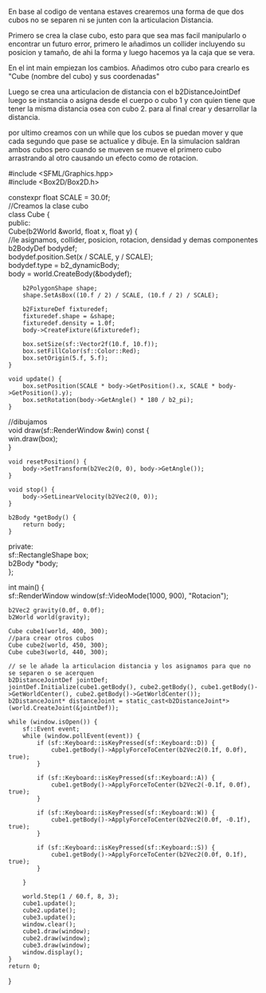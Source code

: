 En base al codigo de ventana estaves crearemos una forma de que dos cubos no se separen ni se junten con la articulacion  Distancia.

Primero se crea la clase cubo, esto para que sea mas facil manipularlo o encontrar un futuro error, primero le añadimos un collider incluyendo su posicion y tamaño, de ahi la forma y luego hacemos ya la caja que se vera.

En el int main empiezan los cambios.
Añadimos otro cubo para crearlo es
"Cube (nombre del cubo) y sus coordenadas"

Luego se crea una articulacion de distancia con el 
b2DistanceJointDef
luego se instancia o asigna desde el cuerpo o cubo 1 y con quien tiene que tener la misma distancia osea con cubo 2.
para al final crear y desarrollar la distancia.

por ultimo creamos con un while que los cubos se puedan mover y que cada segundo que pase se actualice y dibuje.
En la simulacion saldran ambos cubos pero cuando se mueven se mueve el primero cubo arrastrando al otro causando un efecto como de rotacion.

#include <SFML/Graphics.hpp>  
#include <Box2D/Box2D.h>  
  
constexpr float SCALE = 30.0f;  
//Creamos la clase cubo  
class Cube {  
public:  
    Cube(b2World &world, float x, float y) {  
        //le asignamos, collider, posicion, rotacion, densidad y demas componentes  
        b2BodyDef bodydef;  
        bodydef.position.Set(x / SCALE, y / SCALE);  
        bodydef.type = b2_dynamicBody;  
        body = world.CreateBody(&bodydef);  
  
        b2PolygonShape shape;  
        shape.SetAsBox((10.f / 2) / SCALE, (10.f / 2) / SCALE);  
  
        b2FixtureDef fixturedef;  
        fixturedef.shape = &shape;  
        fixturedef.density = 1.0f;  
        body->CreateFixture(&fixturedef);  
  
        box.setSize(sf::Vector2f(10.f, 10.f));  
        box.setFillColor(sf::Color::Red);  
        box.setOrigin(5.f, 5.f);  
    }  
  
    void update() {  
        box.setPosition(SCALE * body->GetPosition().x, SCALE * body->GetPosition().y);  
        box.setRotation(body->GetAngle() * 180 / b2_pi);  
    }  
//dibujamos  
    void draw(sf::RenderWindow &win) const {  
        win.draw(box);  
    }  
  
    void resetPosition() {  
        body->SetTransform(b2Vec2(0, 0), body->GetAngle());  
    }  
  
    void stop() {  
        body->SetLinearVelocity(b2Vec2(0, 0));  
    }  
  
    b2Body *getBody() {  
        return body;  
    }  
  
private:  
    sf::RectangleShape box;  
    b2Body *body;  
};  
  
int main() {  
    sf::RenderWindow window(sf::VideoMode(1000, 900), "Rotacion");  
  
    b2Vec2 gravity(0.0f, 0.0f);  
    b2World world(gravity);  
  
    Cube cube1(world, 400, 300);  
    //para crear otros cubos  
    Cube cube2(world, 450, 300);  
    Cube cube3(world, 440, 300);  
  
    // se le añade la articulacion distancia y los asignamos para que no se separen o se acerquen  
    b2DistanceJointDef jointDef;  
    jointDef.Initialize(cube1.getBody(), cube2.getBody(), cube1.getBody()->GetWorldCenter(), cube2.getBody()->GetWorldCenter());  
    b2DistanceJoint* distanceJoint = static_cast<b2DistanceJoint*>(world.CreateJoint(&jointDef));  
  
    while (window.isOpen()) {  
        sf::Event event;  
        while (window.pollEvent(event)) {  
            if (sf::Keyboard::isKeyPressed(sf::Keyboard::D)) {  
                cube1.getBody()->ApplyForceToCenter(b2Vec2(0.1f, 0.0f), true);  
            }  
  
            if (sf::Keyboard::isKeyPressed(sf::Keyboard::A)) {  
                cube1.getBody()->ApplyForceToCenter(b2Vec2(-0.1f, 0.0f), true);  
            }  
  
            if (sf::Keyboard::isKeyPressed(sf::Keyboard::W)) {  
                cube1.getBody()->ApplyForceToCenter(b2Vec2(0.0f, -0.1f), true);  
            }  
  
            if (sf::Keyboard::isKeyPressed(sf::Keyboard::S)) {  
                cube1.getBody()->ApplyForceToCenter(b2Vec2(0.0f, 0.1f), true);  
            }  
  
        }  
  
        world.Step(1 / 60.f, 8, 3);  
        cube1.update();  
        cube2.update();  
        cube3.update();  
        window.clear();  
        cube1.draw(window);  
        cube2.draw(window);  
        cube3.draw(window);  
        window.display();  
    }  
    return 0;  
}



